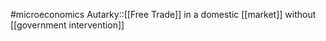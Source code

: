 #microeconomics 
Autarky::[[Free Trade]] in a domestic [[market]] without [[government intervention]]
